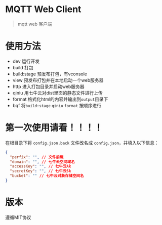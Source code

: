# MQTT Web Client

> mqtt web 客户端

# 使用方法

- dev 运行开发
- build 打包
- build:stage 预发布打包，有vconsole
- view 预发布打包并在本地启动一个web服务器
- http 进入打包目录并启动web服务器
- qiniu 用七牛云对dist里面的静态文件进行上传
- format 格式化html的内容并输出到`output`目录下
- bqf 将`build:stage` `qiniu` `format` 按顺序进行

# 第一次使用请看！！！！

在根目录下将 `config.json.back` 文件改名成 `config.json`，并填入以下信息：

```json
{
  "perfix": "", // 文件前缀
  "domain": "", // 七牛云空间域名
  "accessKey": "", // 七牛云Ak
  "secretKey": "", // 七牛云Sk
  "bucket": "" // 七牛云对象存储空间名
}
```

# 版本

遵循MIT协议